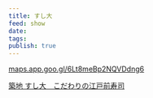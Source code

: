 ```yaml
---
title: すし大
feed: show
date: 
tags: 
publish: true
---
```

[maps.app.goo.gl/6Lt8meBp2NQVDdng6](https://maps.app.goo.gl/6Lt8meBp2NQVDdng6)

[築地 すし大　こだわりの江戸前寿司](https://tsukiji-sushidai.com/)
